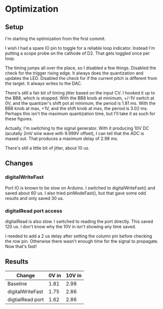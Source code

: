 # Optimization

## Setup

I'm starting the optimization from the first commit.

I wish I had a spare IO pin to toggle for a reliable loop indicator. Instead I'm putting a scope probe on the cathode of D2. That gets toggled once per loop.

The timing jumps all over the place, so I disabled a few things.
    Disabled the check for the trigger rising edge. It always does the quantization and updates the LED.
    Disabled the check for if the current pitch is different from the target. It always writes to the DAC.

There's still a fair bit of timing jitter based on the input CV. I hooked it up to the BB8, which is stopped. With the BB8 knob at minimum, +/-1V switch at 0V, and the quantizer's shift pot at minimum, the period is 1.81 ms. With the BB8 knob at max, +1V, and the shift knob at max, the period is 3.02 ms. Perhaps this isn't the maximum quantization time, but I'll take it as such for these figures.

Actually, I'm switching to the signal generator. With it producing 10V DC (acutally 2mV sine wave with 9.999V offset), I can tell that the ADC is maxed out. That produces a maximum delay of 2.98 ms.

There's still a little bit of jitter, about 10 us.

## Changes

### digitalWriteFast

Port IO is known to be slow on Arduino. I switched to digitalWriteFast() and saved about 60 us. I also tried pinModeFast(), but that gave some odd results and only saved 30 us.

### digitalRead port access

digitalRead is also slow. I switched to reading the port directly. This saved 120 us. I don't know why the 10V in isn't showing any time saved.

I needed to add a 2 us delay after setting the column pin before checking the row pin. Otherwise there wasn't enough time for the signal to propagate. Now that's fast!

## Results

| Change            | 0V in | 10V in |
| ----------------- | ----- | ------ |
| Baseline          |  1.81 |   2.98 |
| digitalWriteFast  |  1.75 |   2.86 |
| digtialRead port  |  1.62 |   2.86 |
